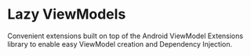 # Lazy ViewModels

Convenient extensions built on top of the Android ViewModel Extensions library to enable easy ViewModel creation and Dependency Injection.
